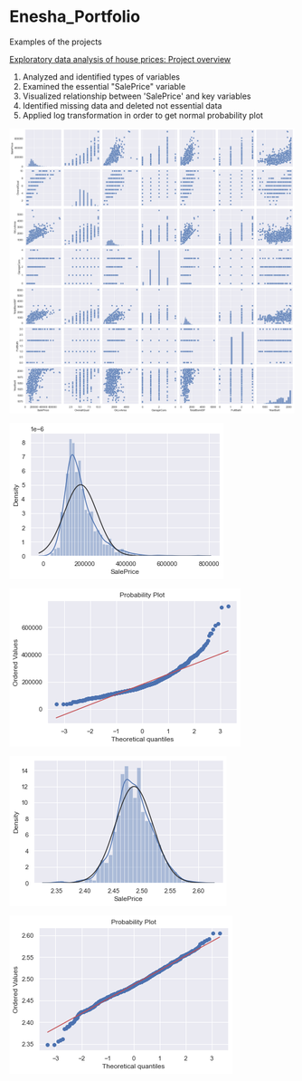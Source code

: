 # Enesha_Portfolio
Examples of the projects

[Exploratory data analysis of house prices: Project overview](https://github.com/Ennie99/Enesha_Portfolio/blob/main/docs/House%20pricing%20EDA%20(1).py)
1. Analyzed and identified types of variables
2. Examined the essential "SalePrice" variable
3. Visualized relationship between 'SalePrice' and key variables
4. Identified missing data and deleted not essential data
5. Applied log transformation in order to get normal probability plot

![image0](https://github.com/Ennie99/Enesha_Portfolio/blob/main/images/%D0%B7%D0%B0%D0%B3%D1%80%D1%83%D0%B7%D0%BA%D0%B0%20(6).png)

![image](https://github.com/Ennie99/Enesha_Portfolio/blob/main/images/%D0%B7%D0%B0%D0%B3%D1%80%D1%83%D0%B7%D0%BA%D0%B0%20(2).png)

![image2](https://github.com/Ennie99/Enesha_Portfolio/blob/main/images/%D0%B7%D0%B0%D0%B3%D1%80%D1%83%D0%B7%D0%BA%D0%B0%20(4).png)

![image3](https://github.com/Ennie99/Enesha_Portfolio/blob/main/images/%D0%B7%D0%B0%D0%B3%D1%80%D1%83%D0%B7%D0%BA%D0%B0%20(3).png)

![image4](https://github.com/Ennie99/Enesha_Portfolio/blob/main/images/%D0%B7%D0%B0%D0%B3%D1%80%D1%83%D0%B7%D0%BA%D0%B0%20(5).png)


